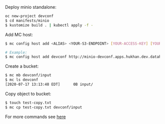 Deploy minio standalone: 

```bash
oc new-project devconf
$ cd manifests/minio 
$ kustomize build . | kubectl apply -f -
```

Add MC host: 

```bash
$ mc config host add <ALIAS> <YOUR-S3-ENDPOINT> [YOUR-ACCESS-KEY] [YOUR-SECRET-KEY] [--api API-SIGNATURE]

# Example: 
$ mc config host add devconf http://minio-devconf.apps.hukhan.dev.datahub.redhat.com minio minio123 
```

Create a bucket: 
```bash
$ mc mb devconf/input
$ mc ls devconf
[2020-07-17 13:13:48 EDT]      0B input/
```

Copy object to bucket: 
```bash
$ touch test-copy.txt
$ mc cp test-copy.txt devconf/input
```

For more commands see [here](https://docs.min.io/docs/minio-client-quickstart-guide)